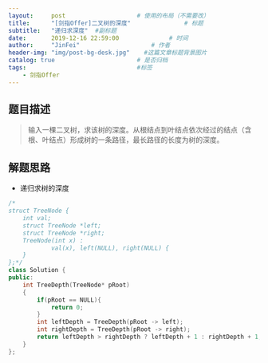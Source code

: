 ```yaml
---
layout:     post                    # 使用的布局（不需要改） 
title:      "[剑指Offer]二叉树的深度"               # 标题  
subtitle:   "递归求深度"  #副标题 
date:       2019-12-16 22:59:00              # 时间 
author:     "JinFei"                    # 作者 
header-img: "img/post-bg-desk.jpg"    #这篇文章标题背景图片 
catalog: true                       # 是否归档 
tags:                               #标签     
    - 剑指Offer 
---
```


## 题目描述
> 输入一棵二叉树，求该树的深度。从根结点到叶结点依次经过的结点（含根、叶结点）形成树的一条路径，最长路径的长度为树的深度。


## 解题思路

- 递归求树的深度

```C++
/*
struct TreeNode {
	int val;
	struct TreeNode *left;
	struct TreeNode *right;
	TreeNode(int x) :
			val(x), left(NULL), right(NULL) {
	}
};*/
class Solution {
public:
    int TreeDepth(TreeNode* pRoot)
    {
        if(pRoot == NULL){
            return 0;
        }
        int leftDepth = TreeDepth(pRoot -> left);
        int rightDepth = TreeDepth(pRoot -> right);
        return leftDepth > rightDepth ? leftDepth + 1 : rightDepth + 1;
    }
};
```
